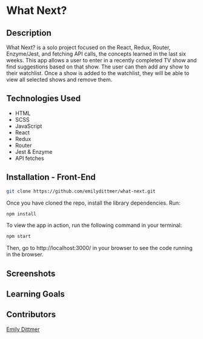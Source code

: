 # What Next?

## Description

What Next? is a solo project focused on the React, Redux, Router, Enzyme/Jest, and fetching API calls, the concepts learned in the last six weeks. This app allows a user to enter in a recently completed TV show and find suggestions based on that show. The user can then add any show to their watchlist. Once a show is added to the watchlist, they will be able to view all selected shows and remove them. 

## Technologies Used
- HTML
- SCSS 
- JavaScript
- React
- Redux
- Router
- Jest & Enzyme
- API fetches

## Installation - Front-End

```bash
git clone https://github.com/emilydittmer/what-next.git
```
Once you have cloned the repo, install the library dependencies. Run:

```bash
npm install
```

To view the app in action, run the following command in your terminal:

```bash
npm start
```

Then, go to http://localhost:3000/ in your browser to see the code running in the browser.


## Screenshots


## Learning Goals


## Contributors
[Emily Dittmer](https://github.com/emilydittmer)
